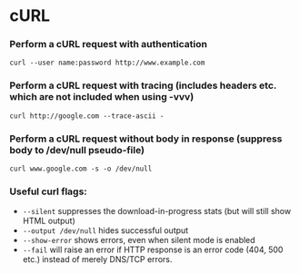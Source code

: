 # cURL

### Perform a cURL request with authentication
```shell
curl --user name:password http://www.example.com
```

### Perform a cURL request with tracing (includes headers etc. which are not included when using -vvv)
```shell
curl http://google.com --trace-ascii -
```

### Perform a cURL request without body in response (suppress body to /dev/null pseudo-file)
```shell
curl www.google.com -s -o /dev/null
```

### Useful curl flags:
* `--silent` suppresses the download-in-progress stats (but will still show HTML output)
* `--output /dev/null` hides successful output
* `--show-error` shows errors, even when silent mode is enabled
* `--fail` will raise an error if HTTP response is an error code (404, 500 etc.) instead of merely DNS/TCP errors.
